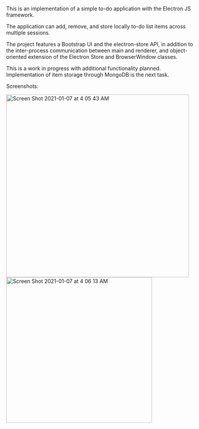 This is an implementation of a simple to-do application with the Electron JS framework.

The application can add, remove, and store locally to-do list items across multiple sessions.

The project features a Bootstrap UI and the electron-store API, in addition to the inter-process communication between main and renderer, and object-oriented extension of the Electron Store and BrowserWindow classes.

This is a work in progress with additional functionality planned. Implementation of item storage through MongoDB is the next task.


Screenshots:

<img width="492" alt="Screen Shot 2021-01-07 at 4 05 43 AM" src="https://user-images.githubusercontent.com/65378696/103875136-0d1e2180-50a0-11eb-8d17-d7cc88ce7a7b.png">

<img width="392" alt="Screen Shot 2021-01-07 at 4 06 13 AM" src="https://user-images.githubusercontent.com/65378696/103875145-114a3f00-50a0-11eb-9596-0734a4b9d989.png">
